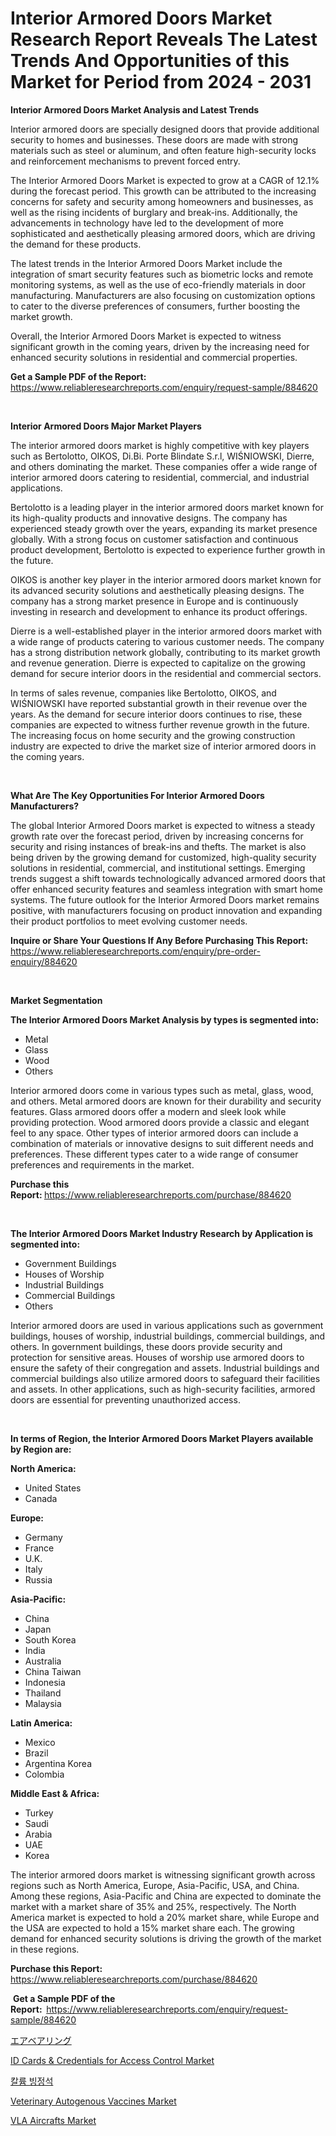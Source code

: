 <p><h1>Interior Armored Doors Market Research Report Reveals The Latest Trends And Opportunities of this Market for Period from 2024 - 2031</h1></p><p><strong>Interior Armored Doors Market Analysis and Latest Trends</strong></p>
<p><p>Interior armored doors are specially designed doors that provide additional security to homes and businesses. These doors are made with strong materials such as steel or aluminum, and often feature high-security locks and reinforcement mechanisms to prevent forced entry.</p><p>The Interior Armored Doors Market is expected to grow at a CAGR of 12.1% during the forecast period. This growth can be attributed to the increasing concerns for safety and security among homeowners and businesses, as well as the rising incidents of burglary and break-ins. Additionally, the advancements in technology have led to the development of more sophisticated and aesthetically pleasing armored doors, which are driving the demand for these products.</p><p>The latest trends in the Interior Armored Doors Market include the integration of smart security features such as biometric locks and remote monitoring systems, as well as the use of eco-friendly materials in door manufacturing. Manufacturers are also focusing on customization options to cater to the diverse preferences of consumers, further boosting the market growth.</p><p>Overall, the Interior Armored Doors Market is expected to witness significant growth in the coming years, driven by the increasing need for enhanced security solutions in residential and commercial properties.</p></p>
<p><strong>Get a Sample PDF of the Report:&nbsp;</strong> <a href="https://www.reliableresearchreports.com/enquiry/request-sample/884620">https://www.reliableresearchreports.com/enquiry/request-sample/884620</a></p>
<p>&nbsp;</p>
<p><strong>Interior Armored Doors Major Market Players</strong></p>
<p><p>The interior armored doors market is highly competitive with key players such as Bertolotto, OIKOS, Di.Bi. Porte Blindate S.r.l, WIŚNIOWSKI, Dierre, and others dominating the market. These companies offer a wide range of interior armored doors catering to residential, commercial, and industrial applications. </p><p>Bertolotto is a leading player in the interior armored doors market known for its high-quality products and innovative designs. The company has experienced steady growth over the years, expanding its market presence globally. With a strong focus on customer satisfaction and continuous product development, Bertolotto is expected to experience further growth in the future.</p><p>OIKOS is another key player in the interior armored doors market known for its advanced security solutions and aesthetically pleasing designs. The company has a strong market presence in Europe and is continuously investing in research and development to enhance its product offerings.</p><p>Dierre is a well-established player in the interior armored doors market with a wide range of products catering to various customer needs. The company has a strong distribution network globally, contributing to its market growth and revenue generation. Dierre is expected to capitalize on the growing demand for secure interior doors in the residential and commercial sectors.</p><p>In terms of sales revenue, companies like Bertolotto, OIKOS, and WIŚNIOWSKI have reported substantial growth in their revenue over the years. As the demand for secure interior doors continues to rise, these companies are expected to witness further revenue growth in the future. The increasing focus on home security and the growing construction industry are expected to drive the market size of interior armored doors in the coming years.</p></p>
<p>&nbsp;</p>
<p><strong>What Are The Key Opportunities For Interior Armored Doors Manufacturers?</strong></p>
<p><p>The global Interior Armored Doors market is expected to witness a steady growth rate over the forecast period, driven by increasing concerns for security and rising instances of break-ins and thefts. The market is also being driven by the growing demand for customized, high-quality security solutions in residential, commercial, and institutional settings. Emerging trends suggest a shift towards technologically advanced armored doors that offer enhanced security features and seamless integration with smart home systems. The future outlook for the Interior Armored Doors market remains positive, with manufacturers focusing on product innovation and expanding their product portfolios to meet evolving customer needs.</p></p>
<p><strong>Inquire or Share Your Questions If Any Before Purchasing This Report:</strong> <a href="https://www.reliableresearchreports.com/enquiry/pre-order-enquiry/884620">https://www.reliableresearchreports.com/enquiry/pre-order-enquiry/884620</a></p>
<p>&nbsp;</p>
<p><strong>Market Segmentation</strong></p>
<p><strong>The Interior Armored Doors Market Analysis by types is segmented into:</strong></p>
<p><ul><li>Metal</li><li>Glass</li><li>Wood</li><li>Others</li></ul></p>
<p><p>Interior armored doors come in various types such as metal, glass, wood, and others. Metal armored doors are known for their durability and security features. Glass armored doors offer a modern and sleek look while providing protection. Wood armored doors provide a classic and elegant feel to any space. Other types of interior armored doors can include a combination of materials or innovative designs to suit different needs and preferences. These different types cater to a wide range of consumer preferences and requirements in the market.</p></p>
<p><strong>Purchase this Report:&nbsp;</strong><a href="https://www.reliableresearchreports.com/purchase/884620">https://www.reliableresearchreports.com/purchase/884620</a></p>
<p>&nbsp;</p>
<p><strong>The Interior Armored Doors Market Industry Research by Application is segmented into:</strong></p>
<p><ul><li>Government Buildings</li><li>Houses of Worship</li><li>Industrial Buildings</li><li>Commercial Buildings</li><li>Others</li></ul></p>
<p><p>Interior armored doors are used in various applications such as government buildings, houses of worship, industrial buildings, commercial buildings, and others. In government buildings, these doors provide security and protection for sensitive areas. Houses of worship use armored doors to ensure the safety of their congregation and assets. Industrial buildings and commercial buildings also utilize armored doors to safeguard their facilities and assets. In other applications, such as high-security facilities, armored doors are essential for preventing unauthorized access.</p></p>
<p>&nbsp;</p>
<p><strong>In terms of Region, the Interior Armored Doors Market Players available by Region are:</strong></p>
<p>
    <p> <strong> North America: </strong>
        <ul>
            <li>United States</li>
            <li>Canada</li>
        </ul>
        </p> 
    <p> <strong> Europe: </strong>
        <ul>
            <li>Germany</li>
            <li>France</li>
            <li>U.K.</li>
            <li>Italy</li>
            <li>Russia</li>
        </ul>
        </p> 
    <p> <strong> Asia-Pacific: </strong>
        <ul>
            <li>China</li>
            <li>Japan</li>
            <li>South Korea</li>
            <li>India</li>
            <li>Australia</li>
            <li>China Taiwan</li>
            <li>Indonesia</li>
            <li>Thailand</li>
            <li>Malaysia</li>
        </ul>
        </p> 
    <p> <strong> Latin America: </strong>
        <ul>
            <li>Mexico</li>
            <li>Brazil</li>
            <li>Argentina Korea</li>
            <li>Colombia</li>
        </ul>
        </p> 
    <p> <strong> Middle East & Africa: </strong>
        <ul>
            <li>Turkey</li>
            <li>Saudi</li>
            <li>Arabia</li>
            <li>UAE</li>
            <li>Korea</li>
        </ul>
    </p>
    </p>
<p><p>The interior armored doors market is witnessing significant growth across regions such as North America, Europe, Asia-Pacific, USA, and China. Among these regions, Asia-Pacific and China are expected to dominate the market with a market share of 35% and 25%, respectively. The North America market is expected to hold a 20% market share, while Europe and the USA are expected to hold a 15% market share each. The growing demand for enhanced security solutions is driving the growth of the market in these regions.</p></p>
<p><strong>Purchase this Report: </strong><a href="https://www.reliableresearchreports.com/purchase/884620">https://www.reliableresearchreports.com/purchase/884620</a></p>
<p>&nbsp;<strong>Get a Sample PDF of the Report:&nbsp;&nbsp;</strong><a href="https://www.reliableresearchreports.com/enquiry/request-sample/884620">https://www.reliableresearchreports.com/enquiry/request-sample/884620</a></p>
<p><strong></strong></p>
<p><p><a href="https://medium.com/@rudysimonis2023/%E3%82%A8%E3%82%A2%E3%83%99%E3%82%A2%E3%83%AA%E3%83%B3%E3%82%B0%E5%B8%82%E5%A0%B4%E8%A6%8F%E6%A8%A1-%E5%B8%82%E5%A0%B4%E5%B1%95%E6%9C%9B%E3%81%A8%E5%B8%82%E5%A0%B4%E4%BA%88%E6%B8%AC-2024%E5%B9%B4%E3%81%8B%E3%82%892031%E5%B9%B4-19f7c86b2bf7">エアベアリング</a></p><p><a href="https://github.com/globismark/Market-Research-Report-List-2/blob/main/id-cards-credentials-for-access-control-market.md">ID Cards & Credentials for Access Control Market</a></p><p><a href="https://medium.com/@felipegrrady654556/%ED%8F%AC%ED%83%80%EC%8A%98-%ED%81%AC%EB%A6%AC%EC%98%AC%EB%9D%BC%EC%9D%B4%ED%8A%B8-%EC%8B%9C%EC%9E%A5-%EC%84%B1%EA%B3%B5%EC%A0%81%EC%9D%B8-%EB%B9%84%EC%A6%88%EB%8B%88%EC%8A%A4-%EC%A0%84%EB%9E%B5%EC%9D%98-%EC%97%B4%EC%87%A0-2031%EB%85%84%EA%B9%8C%EC%A7%80%EC%9D%98-%EC%98%88%EC%B8%A1-3ba6c5f3a13c">칼륨 빙정석</a></p><p><a href="https://issuu.com/reportprime-2/docs/veterinary-autogenous-vaccines-market-size-2030.pp">Veterinary Autogenous Vaccines Market</a></p><p><a href="https://issuu.com/reportprime-2/docs/vla-aircrafts-market-size-2030.pptx">VLA Aircrafts Market</a></p></p>